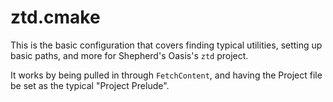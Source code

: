 # ztd.cmake

This is the basic configuration that covers finding typical utilities, setting up basic paths, and more for Shepherd's Oasis's `ztd` project.

It works by being pulled in through `FetchContent`, and having the Project file be set as the typical "Project Prelude".
